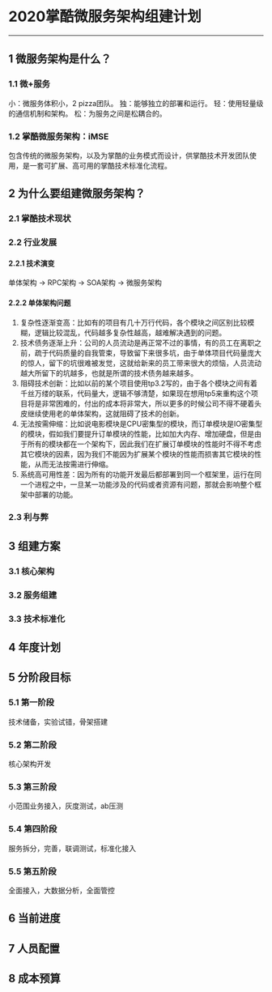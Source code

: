 # 2020掌酷微服务架构组建计划
---
## 1 微服务架构是什么？
### 1.1 微+服务
小：微服务体积小，2 pizza团队。
独：能够独立的部署和运行。
轻：使用轻量级的通信机制和架构。
松：为服务之间是松耦合的。

### 1.2 掌酷微服务架构：iMSE
包含传统的微服务架构，以及为掌酷的业务模式而设计，供掌酷技术开发团队使用，是一套可扩展、高可用的掌酷技术标准化流程。

## 2 为什么要组建微服务架构？
### 2.1 掌酷技术现状
### 2.2 行业发展
#### 2.2.1 技术演变
单体架构 → RPC架构 → SOA架构 → 微服务架构
#### 2.2.2 单体架构问题
  1. 复杂性逐渐变高：比如有的项目有几十万行代码，各个模块之间区别比较模糊，逻辑比较混乱，代码越多复杂性越高，越难解决遇到的问题。
  2. 技术债务逐渐上升：公司的人员流动是再正常不过的事情，有的员工在离职之前，疏于代码质量的自我管束，导致留下来很多坑，由于单体项目代码量庞大的惊人，留下的坑很难被发觉，这就给新来的员工带来很大的烦恼，人员流动越大所留下的坑越多，也就是所谓的技术债务越来越多。
  3. 阻碍技术创新：比如以前的某个项目使用tp3.2写的，由于各个模块之间有着千丝万缕的联系，代码量大，逻辑不够清楚，如果现在想用tp5来重构这个项目将是非常困难的，付出的成本将非常大，所以更多的时候公司不得不硬着头皮继续使用老的单体架构，这就阻碍了技术的创新。
  4. 无法按需伸缩：比如说电影模块是CPU密集型的模块，而订单模块是IO密集型的模块，假如我们要提升订单模块的性能，比如加大内存、增加硬盘，但是由于所有的模块都在一个架构下，因此我们在扩展订单模块的性能时不得不考虑其它模块的因素，因为我们不能因为扩展某个模块的性能而损害其它模块的性能，从而无法按需进行伸缩。
  5. 系统高可用性差：因为所有的功能开发最后都部署到同一个框架里，运行在同一个进程之中，一旦某一功能涉及的代码或者资源有问题，那就会影响整个框架中部署的功能。

### 2.3 利与弊

## 3 组建方案
### 3.1 核心架构
### 3.2 服务组建
### 3.3 技术标准化

## 4 年度计划


## 5 分阶段目标
### 5.1 第一阶段
技术储备，实验试错，骨架搭建

### 5.2 第二阶段
核心架构开发

### 5.3 第三阶段
小范围业务接入，灰度测试，ab压测

### 5.4 第四阶段
服务拆分，完善，联调测试，标准化接入

### 5.5 第五阶段
全面接入，大数据分析，全面管控

## 6 当前进度

## 7 人员配置

## 8 成本预算
